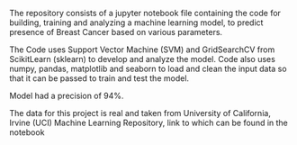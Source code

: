 The repository consists of a jupyter notebook file containing the code for building, training and analyzing a machine learning model, to predict presence of Breast Cancer based on various parameters.

The Code uses Support Vector Machine (SVM) and GridSearchCV from ScikitLearn (sklearn) to develop and analyze the model. Code also uses numpy, pandas, matplotlib and seaborn to load and clean the input data so that it can be passed to train and test the model.

Model had a precision of 94%.

The data for this project is real and taken from University of California, Irvine (UCI) Machine Learning Repository, link to which can be found in the notebook

